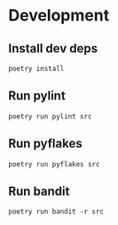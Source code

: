 # Development

## Install dev deps

`poetry install`

## Run pylint

`poetry run pylint src`

## Run pyflakes

`poetry run pyflakes src`

## Run bandit

`poetry run bandit -r src`
